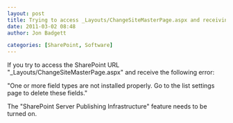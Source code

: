 ```yaml
---
layout: post
title: Trying to access _Layouts/ChangeSiteMasterPage.aspx and receiving error
date: 2011-03-02 08:48
author: Jon Badgett

categories: [SharePoint, Software]
---
```

If you try to access the SharePoint URL "_Layouts/ChangeSiteMasterPage.aspx" and receive the following error:

"One or more field types are not installed properly. Go to the list settings page to delete these fields."

The "SharePoint Server Publishing Infrastructure" feature needs to be turned on.
